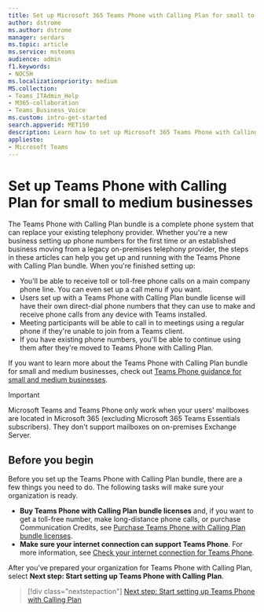 ```yaml
---
title: Set up Microsoft 365 Teams Phone with Calling Plan for small to medium businesses
author: dstrome 
ms.author: dstrome
manager: serdars
ms.topic: article
ms.service: msteams
audience: admin
f1.keywords:
- NOCSH
ms.localizationpriority: medium
MS.collection: 
- Teams_ITAdmin_Help
- M365-collaboration
- Teams_Business_Voice
ms.custom: intro-get-started
search.appverid: MET150
description: Learn how to set up Microsoft 365 Teams Phone with Calling Plan in your small to medium business or organization.
appliesto: 
- Microsoft Teams
---
```


# Set up Teams Phone with Calling Plan for small to medium businesses

The Teams Phone with Calling Plan bundle is a complete phone system that can replace your existing telephony provider. Whether you're a new business setting up phone numbers for the first time or an established business moving from a legacy on-premises telephony provider, the steps in these articles can help you get up and running with the Teams Phone with Calling Plan bundle. When you're finished setting up:

* You'll be able to receive toll or toll-free phone calls on a main company phone line. You can even set up a call menu if you want.
* Users set up with a Teams Phone with Calling Plan bundle license will have their own direct-dial phone numbers that they can use to make and receive phone calls from any device with Teams installed.
* Meeting participants will be able to call in to meetings using a regular phone if they're unable to join from a Teams client.
* If you have existing phone numbers, you'll be able to continue using them after they're moved to Teams Phone with Calling Plan.

If you want to learn more about the Teams Phone with Calling Plan bundle for small and medium businesses, check out [Teams Phone guidance for small and medium businesses](whats-business-voice.md).

> [!IMPORTANT]
> Microsoft Teams and Teams Phone only work when your users' mailboxes are located in Microsoft 365 (excluding Microsoft 365 Teams Essentials subscribers). They don't support mailboxes on on-premises Exchange Server.

## Before you begin

Before you set up the Teams Phone with Calling Plan bundle, there are a few things you need to do. The following tasks will make sure your organization is ready.

* **Buy Teams Phone with Calling Plan bundle licenses** and, if you want to get a toll-free number, make long-distance phone calls, or purchase Communication Credits, see [Purchase Teams Phone with Calling Plan bundle licenses](whats-business-voice.md#purchase-teams-phone-with-calling-plan-bundle-licenses).
* **Make sure your internet connection can support Teams Phone**. For more information, see [Check your internet connection for Teams Phone](get-ready-internet.md).

After you've prepared your organization for Teams Phone with Calling Plan, select **Next step: Start setting up Teams Phone with Calling Plan**.

> [!div class="nextstepaction"]
> [Next step: Start setting up Teams Phone with Calling Plan](set-up-emergency-locations.md)

